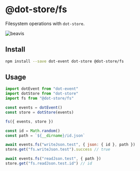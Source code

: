 # @dot-store/fs

Filesystem operations with `dot-store`.

![beavis](https://media1.tenor.com/images/a65134d2c920a7d10312416c12ee1234/tenor.gif?itemid=7431307)

## Install

```bash
npm install --save dot-event dot-store @dot-store/fs
```

## Usage

```js
import dotEvent from "dot-event"
import dotStore from "dot-store"
import fs from "@dot-store/fs"

const events = dotEvent()
const store = dotStore(events)

fs({ events, store })

const id = Math.random()
const path = `${__dirname}/id.json`

await events.fs("writeJson.test", { json: { id }, path })
store.get("fs.writeJson.test").success // true

await events.fs("readJson.test", { path })
store.get("fs.readJson.test.id") // id
```
